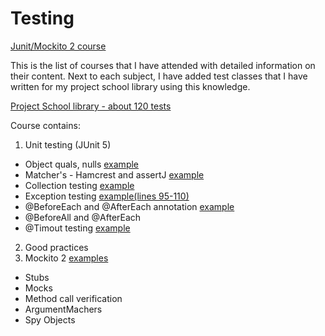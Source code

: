 # Testing


[Junit/Mockito 2 course ](https://www.udemy.com/course/testy-jednostkowe/)


This is the list of courses that I have attended with detailed information on their content. Next to each subject, I have added test classes that I have written for my project school library using this knowledge.

[Project School library  - about 120 tests](https://github.com/tskoczylas/SchoolLibraryProject/tree/master/Toms-V2/src/test/java/com/tomsapp/Toms/V2)

Course contains:
1. Unit testing (JUnit 5)
  * Object quals, nulls [example](https://github.com/tskoczylas/SchoolLibraryProject/blob/master/Toms-V2/src/test/java/com/tomsapp/Toms/V2/utils/MessageTest.java)
  * Matcher's - Hamcrest and  assertJ [example](https://github.com/tskoczylas/SchoolLibraryProject/blob/master/Toms-V2/src/test/java/com/tomsapp/Toms/V2/utils/BorrowingUtilsTest.java)
  * Collection testing [example](https://github.com/tskoczylas/SchoolLibraryProject/blob/master/Toms-V2/src/test/java/com/tomsapp/Toms/V2/schedule/BorrowScheduleTest.java)
  * Exception testing [example(lines 95-110)](https://github.com/tskoczylas/SchoolLibraryProject/blob/master/Toms-V2/src/test/java/com/tomsapp/Toms/V2/service/StudentServiceIntTest.java)
  * @BeforeEach and @AfterEach annotation [example](https://github.com/tskoczylas/SchoolLibraryProject/blob/master/Toms-V2/src/test/java/com/tomsapp/Toms/V2/service/EmailServiceImpTest.java)
  * @BeforeAll and @AfterEach
  * @Timout testing [example](https://github.com/tskoczylas/secret_santa/blob/master/src/test/java/com/tomsproject/secret_santa/util/DrawnPairsTest.java)
2. Good practices
3. Mockito 2 [examples](https://github.com/tskoczylas/SchoolLibraryProject/blob/master/Toms-V2/src/test/java/com/tomsapp/Toms/V2/service/BooksServiceImpTest.java)
- Stubs
- Mocks
- Method call verification
- ArgumentMachers
- Spy Objects   
